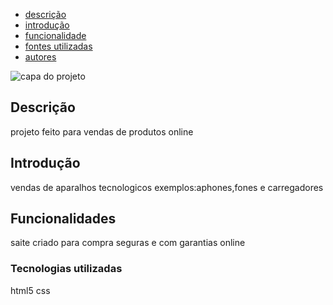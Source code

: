 * [descrição](#descri%C3%A7%C3%A3o)
* [introdução](#introdu%C3%A7%C3%A3o)
* [funcionalidade](#funcionalidade)
* [fontes utilizadas](#fontes-utilizadas)
* [autores ](#autores)

![capa do projeto ](gif.produto/grava%C3%A7ao-do-projeto-de-produtos.gif)

## Descrição
projeto feito para vendas de produtos online 
## Introdução
vendas de aparalhos tecnologicos 
exemplos:aphones,fones e carregadores
## Funcionalidades
saite criado para compra seguras e com garantias online
### Tecnologias utilizadas
html5 
css
